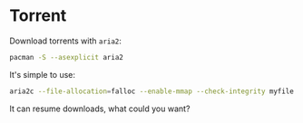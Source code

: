 # Torrent

Download torrents with `aria2`:

```sh
pacman -S --asexplicit aria2
```

It's simple to use:

```sh
aria2c --file-allocation=falloc --enable-mmap --check-integrity myfile.torrent
```

It can resume downloads, what could you want?

